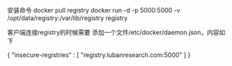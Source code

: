 安装命令
docker pull registry
docker run -d -p 5000:5000 -v /opt/data/registry:/var/lib/registry registry

客户端连接registry的时候需要
添加一个文件/etc/docker/daemon.json，内容如下

{
    "insecure-registries" : [ "registry.lubanresearch.com:5000" ]
}
